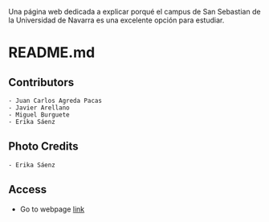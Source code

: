 Una página web dedicada a explicar porqué el campus de San Sebastian de la Universidad de Navarra es una excelente opción para estudiar.

# README.md

## Contributors

    - Juan Carlos Agreda Pacas
    - Javier Arellano
    - Miguel Burguete
    - Erika Sáenz

## Photo Credits

    - Erika Sáenz

## Access

- Go to webpage [link](https://comunicacion-visual.herokuapp.com/)
